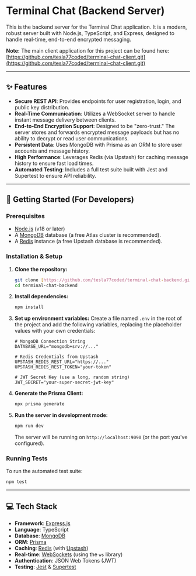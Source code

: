# Terminal Chat (Backend Server)

This is the backend server for the Terminal Chat application. It is a modern, robust server built with Node.js, TypeScript, and Express, designed to handle real-time, end-to-end encrypted messaging.

**Note:** The main client application for this project can be found here: [https://github.com/tesla77coded/terminal-chat-client.git](https://github.com/tesla77coded/terminal-chat-client.git)

---

## ✨ Features

* **Secure REST API**: Provides endpoints for user registration, login, and public key distribution.
* **Real-Time Communication**: Utilizes a WebSocket server to handle instant message delivery between clients.
* **End-to-End Encryption Support**: Designed to be "zero-trust." The server stores and forwards encrypted message payloads but has no ability to decrypt or read user communications.
* **Persistent Data**: Uses MongoDB with Prisma as an ORM to store user accounts and message history.
* **High Performance**: Leverages Redis (via Upstash) for caching message history to ensure fast load times.
* **Automated Testing**: Includes a full test suite built with Jest and Supertest to ensure API reliability.

---

## 🚀 Getting Started (For Developers)

### Prerequisites

* [Node.js](https://nodejs.org/) (v18 or later)
* A [MongoDB](https://www.mongodb.com/) database (a free Atlas cluster is recommended).
* A [Redis](https://redis.io/) instance (a free Upstash database is recommended).

### Installation & Setup

1.  **Clone the repository:**
    ```bash
    git clone [https://github.com/tesla77coded/terminal-chat-backend.git](https://github.com/tesla77coded/terminal-chat-backend.git)
    cd terminal-chat-backend
    ```

2.  **Install dependencies:**
    ```bash
    npm install
    ```

3.  **Set up environment variables:**
    Create a file named `.env` in the root of the project and add the following variables, replacing the placeholder values with your own credentials:
    ```env
    # MongoDB Connection String
    DATABASE_URL="mongodb+srv://..."

    # Redis Credentials from Upstash
    UPSTASH_REDIS_REST_URL="https://..."
    UPSTASH_REDIS_REST_TOKEN="your-token"

    # JWT Secret Key (use a long, random string)
    JWT_SECRET="your-super-secret-jwt-key"
    ```

4.  **Generate the Prisma Client:**
    ```bash
    npx prisma generate
    ```

5.  **Run the server in development mode:**
    ```bash
    npm run dev
    ```
    The server will be running on `http://localhost:9090` (or the port you've configured).

### Running Tests

To run the automated test suite:
```bash
npm test
```

---

## 💻 Tech Stack

* **Framework**: [Express.js](https://expressjs.com/)
* **Language**: TypeScript
* **Database**: [MongoDB](https://www.mongodb.com/)
* **ORM**: [Prisma](https://www.prisma.io/)
* **Caching**: [Redis](https://redis.io/) (with [Upstash](https://upstash.com/))
* **Real-time**: [WebSockets](https://developer.mozilla.org/en-US/docs/Web/API/WebSockets_API) (using the `ws` library)
* **Authentication**: JSON Web Tokens (JWT)
* **Testing**: [Jest](https://jestjs.io/) & [Supertest](https://github.com/ladjs/supertest)
